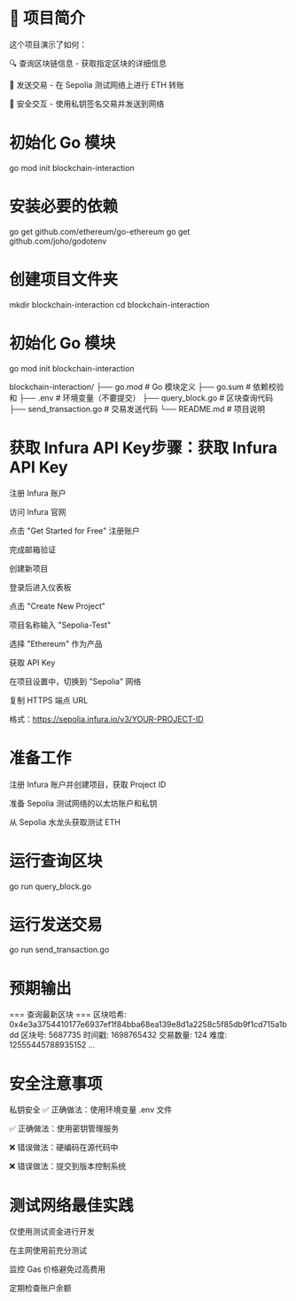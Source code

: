 # 🚀 项目简介
这个项目演示了如何：

🔍 查询区块链信息 - 获取指定区块的详细信息

💸 发送交易 - 在 Sepolia 测试网络上进行 ETH 转账

🔐 安全交互 - 使用私钥签名交易并发送到网络

# 初始化 Go 模块
go mod init blockchain-interaction

# 安装必要的依赖
go get github.com/ethereum/go-ethereum
go get github.com/joho/godotenv

# 创建项目文件夹
mkdir blockchain-interaction
cd blockchain-interaction

# 初始化 Go 模块
go mod init blockchain-interaction



blockchain-interaction/
├── go.mod                 # Go 模块定义
├── go.sum                # 依赖校验和
├── .env                  # 环境变量（不要提交）
├── query_block.go        # 区块查询代码
├── send_transaction.go   # 交易发送代码
└── README.md            # 项目说明

# 获取 Infura API Key步骤：获取 Infura API Key
注册 Infura 账户

访问 Infura 官网

点击 "Get Started for Free" 注册账户

完成邮箱验证

创建新项目

登录后进入仪表板

点击 "Create New Project"

项目名称输入 "Sepolia-Test"

选择 "Ethereum" 作为产品

获取 API Key

在项目设置中，切换到 "Sepolia" 网络

复制 HTTPS 端点 URL

格式：https://sepolia.infura.io/v3/YOUR-PROJECT-ID

# 准备工作
注册 Infura 账户并创建项目，获取 Project ID

准备 Sepolia 测试网络的以太坊账户和私钥

从 Sepolia 水龙头获取测试 ETH

# 运行查询区块
go run query_block.go

# 运行发送交易
go run send_transaction.go


# 预期输出
=== 查询最新区块 ===
区块哈希: 0x4e3a3754410177e6937ef1f84bba68ea139e8d1a2258c5f85db9f1cd715a1bdd
区块号: 5687735
时间戳: 1698765432
交易数量: 124
难度: 12555445788935152
...

# 安全注意事项
私钥安全
✅ 正确做法：使用环境变量 .env 文件

✅ 正确做法：使用密钥管理服务

❌ 错误做法：硬编码在源代码中

❌ 错误做法：提交到版本控制系统

# 测试网络最佳实践
仅使用测试资金进行开发

在主网使用前充分测试

监控 Gas 价格避免过高费用

定期检查账户余额